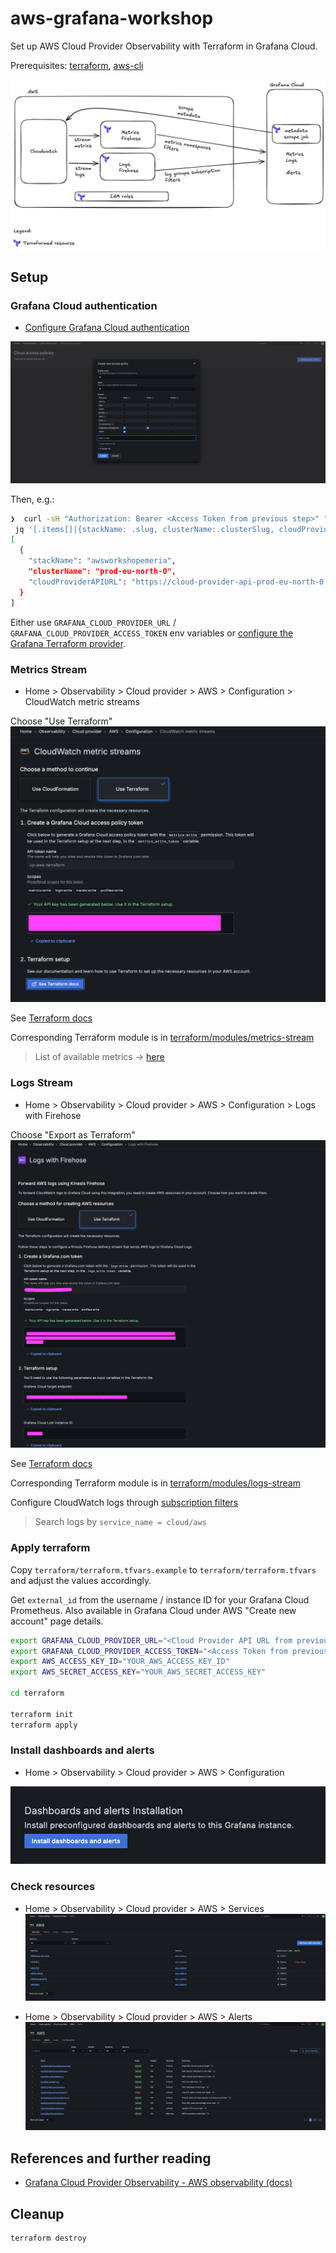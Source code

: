 # aws-grafana-workshop

Set up AWS Cloud Provider Observability with Terraform in Grafana Cloud.

Prerequisites: [terraform](https://developer.hashicorp.com/terraform/tutorials/aws-get-started/install-cli), [aws-cli](https://docs.aws.amazon.com/cli/latest/userguide/getting-started-install.html)

![Grafana AWS drawing](images/drawing.png)

## Setup

### Grafana Cloud authentication

- [Configure Grafana Cloud authentication](https://grafana.com/docs/grafana-cloud/monitor-infrastructure/monitor-cloud-provider/aws/cloudwatch-metrics/terraform-config/#configure-grafana-cloud-authentication)

![Grafana access policy](images/access-policy.png)

Then, e.g.:
```sh
❯  curl -sH "Authorization: Bearer <Access Token from previous step>" "https://grafana.com/api/instances" | \
 jq '[.items[]|{stackName: .slug, clusterName:.clusterSlug, cloudProviderAPIURL: "https://cloud-provider-api-\(.clusterSlug).grafana.net"}]'
[
  {
    "stackName": "awsworkshopemeria",
    "clusterName": "prod-eu-north-0",
    "cloudProviderAPIURL": "https://cloud-provider-api-prod-eu-north-0.grafana.net"
  }
]
```

Either use `GRAFANA_CLOUD_PROVIDER_URL` / `GRAFANA_CLOUD_PROVIDER_ACCESS_TOKEN` env variables or [configure the Grafana Terraform provider](https://grafana.com/docs/grafana-cloud/monitor-infrastructure/monitor-cloud-provider/aws/cloudwatch-metrics/terraform-config/#configure-the-grafana-terraform-provider).

### Metrics Stream

- Home > Observability > Cloud provider > AWS > Configuration > CloudWatch metric streams

Choose "Use Terraform"
![Grafana scrape job](images/metric-streams.png)

See [Terraform docs](https://grafana.com/docs/grafana-cloud/monitor-infrastructure/monitor-cloud-provider/aws/cloudwatch-metrics/config-cw-metric-streams/#configure-metric-streams-with-terraform)

Corresponding Terraform module is in [terraform/modules/metrics-stream](terraform/modules/metrics-stream)

> List of available metrics -> [here](https://grafana.com/docs/grafana-cloud/monitor-infrastructure/monitor-cloud-provider/aws/cloudwatch-metrics/services/)

### Logs Stream

- Home > Observability > Cloud provider > AWS > Configuration > Logs with Firehose

Choose "Export as Terraform"
![Grafana firehose](images/firehose.png)

See [Terraform docs](https://grafana.com/docs/grafana-cloud/monitor-infrastructure/monitor-cloud-provider/aws/logs/firehose-logs/config-firehose-logs/#set-up-with-terraform)

Corresponding Terraform module is in [terraform/modules/logs-stream](terraform/modules/logs-stream)

Configure CloudWatch logs through [subscription filters](https://docs.aws.amazon.com/AmazonCloudWatch/latest/logs/SubscriptionFilters.html#FirehoseExample)

> Search logs by `service_name = cloud/aws`

### Apply terraform

Copy `terraform/terraform.tfvars.example` to `terraform/terraform.tfvars` and adjust the values accordingly.

Get `external_id` from the username / instance ID for your Grafana Cloud Prometheus. Also available in Grafana Cloud under AWS "Create new account" page details.

```sh
export GRAFANA_CLOUD_PROVIDER_URL="<Cloud Provider API URL from previous step>"
export GRAFANA_CLOUD_PROVIDER_ACCESS_TOKEN="<Access Token from previous step>"
export AWS_ACCESS_KEY_ID="YOUR_AWS_ACCESS_KEY_ID"
export AWS_SECRET_ACCESS_KEY="YOUR_AWS_SECRET_ACCESS_KEY"

cd terraform

terraform init
terraform apply
```

### Install dashboards and alerts

- Home > Observability > Cloud provider > AWS > Configuration

![Grafana AWS dashboards](images/install-dashboards.png)

### Check resources

- Home > Observability > Cloud provider > AWS > Services
![Grafana AWS services](images/aws-services.png)

- Home > Observability > Cloud provider > AWS > Alerts
![Grafana AWS alerts](images/aws-alerts.png)

## References and further reading

- [Grafana Cloud Provider Observability - AWS observability (docs)](https://grafana.com/docs/grafana-cloud/monitor-infrastructure/monitor-cloud-provider/aws/)

## Cleanup

```sh
terraform destroy
```

